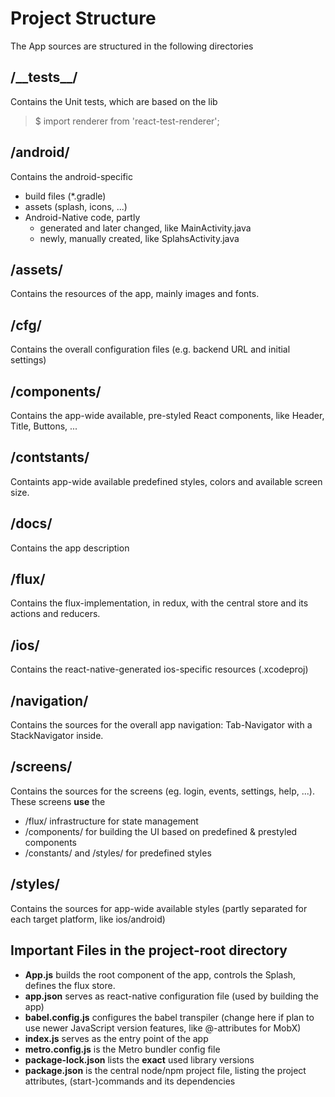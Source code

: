 # Project Structure
The App sources are structured in the following directories
## /\_\_tests__/
Contains the Unit tests, which are based on the lib
> $ import renderer from 'react-test-renderer';

## /android/
Contains the android-specific
* build files (*.gradle)
* assets (splash, icons, ...)
* Android-Native code, partly
    * generated and later changed, like MainActivity.java
    * newly, manually created, like SplahsActivity.java
## /assets/
Contains the resources of the app, mainly images and fonts.

## /cfg/
Contains the overall configuration files (e.g. backend URL and initial settings)

## /components/
Contains the app-wide available, pre-styled React components, like Header, Title, Buttons, ...

## /contstants/
Containts app-wide available predefined styles, colors and available screen size.

## /docs/
Contains the app description

## /flux/
Contains the flux-implementation, in redux, with the central store and its actions and reducers.

## /ios/
Contains the react-native-generated ios-specific resources (.xcodeproj)

## /navigation/
Contains the sources for the overall app navigation: Tab-Navigator with a StackNavigator inside.

## /screens/
Contains the sources for the screens (eg. login, events, settings, help, ...). These screens **use** the
* /flux/ infrastructure for state management
* /components/ for building the UI based on predefined & prestyled components
* /constants/ and /styles/ for predefined styles

## /styles/
Contains the sources for app-wide available styles (partly separated for each target platform, like ios/android)

## Important Files in the project-root directory
* **App.js** builds the root component of the app, controls the Splash, defines the flux store.
* **app.json** serves as react-native configuration file (used by building the app)
* **babel.config.js** configures the babel transpiler (change here if plan to use newer JavaScript version features, like @-attributes for MobX)
* **index.js** serves as the entry point of the app
* **metro.config.js** is the Metro bundler config file
* **package-lock.json** lists the **exact** used library versions
* **package.json** is the central node/npm project file, listing the project attributes, (start-)commands and its dependencies

